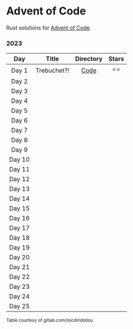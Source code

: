 # Advent of Code

Rust solutions for [Advent of Code](https://adventofcode.com/).

### 2023

|  Day   |    Title    |                                    Directory                                    | Stars  |
| :----: | :---------: | :-----------------------------------------------------------------------------: | :----: |
| Day 1  | Trebuchet?! | [Code](https://github.com/oscar-lv/advent_of_code/tree/master/2023/day1)         |  ⭐️⭐️  |
| Day 2  |             |                                                                                 |        |
| Day 3  |             |                                                                                 |        |
| Day 4  |             |                                                                                 |        |
| Day 5  |             |                                                                                 |        |
| Day 6  |             |                                                                                 |        |
| Day 7  |             |                                                                                 |        |
| Day 8  |             |                                                                                 |        |
| Day 9  |             |                                                                                 |        |
| Day 10 |             |                                                                                 |        |
| Day 11 |             |                                                                                 |        |
| Day 12 |             |                                                                                 |        |
| Day 13 |             |                                                                                 |        |
| Day 14 |             |                                                                                 |        |
| Day 15 |             |                                                                                 |        |
| Day 16 |             |                                                                                 |        |
| Day 17 |             |                                                                                 |        |
| Day 18 |             |                                                                                 |        |
| Day 19 |             |                                                                                 |        |
| Day 20 |             |                                                                                 |        |
| Day 21 |             |                                                                                 |        |
| Day 22 |             |                                                                                 |        |
| Day 23 |             |                                                                                 |        |
| Day 24 |             |                                                                                 |        |
| Day 25 |             |                                                                                 |        |

<sub> Table courtesy of gitlab.com/loicdiridollou